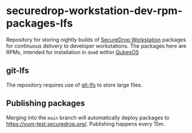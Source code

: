 # securedrop-workstation-dev-rpm-packages-lfs

Repository for storing nightly builds of [SecureDrop Workstation](https://github.com/freedomofpress/securedrop-workstation)
packages for continuous delivery to developer workstations. The packages here are RPMs, intended for installation
in `dom0` within [QubesOS](https://qubesos.org/)

## git-lfs

The repository requires use of [git-lfs](https://git-lfs.github.com/) to store large files.

## Publishing packages

Merging into the `main` branch will automatically deploy packages to
https://yum-test.securedrop.org/. Publishing happens every 15m.
